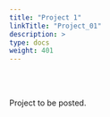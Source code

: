 ```yaml
---
title: "Project 1"
linkTitle: "Project_01"
description: >
type: docs
weight: 401
---
```


<br></br>

Project to be posted.





